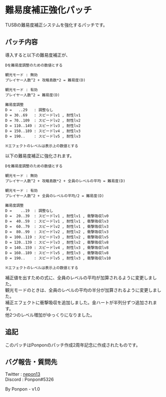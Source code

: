 # 難易度補正強化パッチ

TUSBの難易度補正システムを強化するパッチです。

## パッチ内容

導入すると以下の難易度補正が、
```
Dを難易度調整のための数値とする

観光モード : 無効
プレイヤー人数^2 + 攻略島数*2 = 難易度(D)

観光モード : 有効
プレイヤー人数^2 = 難易度(D)

難易度調整
D =   ..29   : 調整なし
D = 30..69   : スピードlv1 , 耐性lv1
D = 70..109  : スピードlv2 , 耐性lv2
D = 110..149 : スピードlv3 , 耐性lv2
D = 150..189 : スピードlv4 , 耐性lv3
D = 190..    : スピードlv5 , 耐性lv3

※エフェクトのレベルは表示上の数値とする
```
以下の難易度補正に強化されます。
```
Dを難易度調整のための数値とする

観光モード : 無効
プレイヤー人数^2 + 攻略島数*2 + 全員のレベルの平均 = 難易度(D)

観光モード : 有効
プレイヤー人数^2 + 全員のレベルの平均/2 = 難易度(D)

難易度調整
D =    ..19  : 調整なし
D =  20..39  : スピードlv1 , 耐性lv1 , 衝撃吸収lv0
D =  40..59  : スピードlv1 , 耐性lv1 , 衝撃吸収lv3
D =  60..79  : スピードlv2 , 耐性lv1 , 衝撃吸収lv3
D =  80..99  : スピードlv2 , 耐性lv2 , 衝撃吸収lv3
D = 100..119 : スピードlv3 , 耐性lv2 , 衝撃吸収lv5
D = 120..139 : スピードlv3 , 耐性lv2 , 衝撃吸収lv8
D = 140..159 : スピードlv4 , 耐性lv3 , 衝撃吸収lv8
D = 160..189 : スピードlv5 , 耐性lv3 , 衝撃吸収lv8
D = 190..    : スピードlv5 , 耐性lv3 , 衝撃吸収lv10

※エフェクトのレベルは表示上の数値とする
```

補正値を出すための式に、全員のレベルの平均が加算されるように変更しました。  
観光モードのときは、全員のレベルの平均の半分が加算されるように変更しました。  
補正エフェクトに衝撃吸収を追加しました。金ハートが半列分ずつ追加されます。  
他2つのレベル増加がゆっくりになりました。

## 追記
このパッチはPonponのパッチ作成2周年記念に作成されたものです。

## バグ報告・質問先
Twitter : [nepon13](https://twitter.com/nepon13)  
Discord : Ponpon#5326

By Ponpon - v1.0
